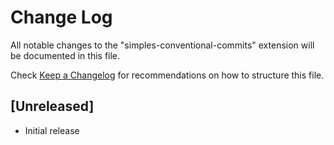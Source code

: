 # Change Log

All notable changes to the "simples-conventional-commits" extension will be documented in this file.

Check [Keep a Changelog](http://keepachangelog.com/) for recommendations on how to structure this file.

## [Unreleased]

- Initial release